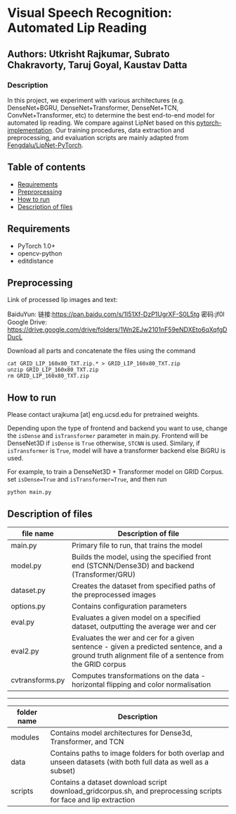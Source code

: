 
# Visual Speech Recognition: Automated Lip Reading

## Authors: Utkrisht Rajkumar, Subrato Chakravorty, Taruj Goyal, Kaustav Datta

### Description

In this project, we experiment with various architectures (e.g. DenseNet+BGRU, DenseNet+Transformer, DenseNet+TCN, ConvNet+Transformer, etc) to determine the best end-to-end model for automated lip reading. We compare against LipNet based on this [pytorch-implementation](https://github.com/Fengdalu/LipNet-PyTorch). Our training procedures, data extraction and preprocessing, and evaluation scripts are mainly adapted from [Fengdalu/LipNet-PyTorch](Fengdalu/LipNet-PyTorch). 

## Table of contents

- [Requirements](#requirements)
- [Preprorcessing](#preprocessing)
- [How to run](#run)
- [Description of files](#description)

## Requirements <a name="requirements"></a>
* PyTorch 1.0+
* opencv-python
* editdistance


## Preprocessing <a name="preprocessing"></a>

Link of processed lip images and text: 

BaiduYun: 链接:https://pan.baidu.com/s/1I51Xf-DzP1UgrXF-S0L5tg  密码:jf0l
Google Drive: https://drive.google.com/drive/folders/1Wn2EJw2101nF59eNDXEto6qXqfgDDucL

Download all parts and concatenate the files using the command 

```
cat GRID_LIP_160x80_TXT.zip.* > GRID_LIP_160x80_TXT.zip
unzip GRID_LIP_160x80_TXT.zip
rm GRID_LIP_160x80_TXT.zip
```

## How to run  <a name="run"></a>

Please contact urajkuma [at] eng.ucsd.edu for pretrained weights.

Depending upon the type of frontend and backend you want to use, change the ```isDense``` and ```isTransformer``` parameter in main.py. Frontend will be DenseNet3D if ```isDense``` is ```True``` otherwise, ```STCNN``` is used. Similary, if ```isTransformer``` is ```True```, model will have a transformer backend else BiGRU is used.  

For example, to train a DenseNet3D + Transformer model on GRID Corpus.
set ```isDense=True``` and ```isTransformer=True```, and then run
```
python main.py
```


## Description of files  <a name="description"></a>
 

file name | Description of file 
--- | ---
main.py | Primary file to run, that trains the model
model.py | Builds the model, using the specified front end (STCNN/Dense3D) and backend (Transformer/GRU)
dataset.py | Creates the dataset from specified paths of the preprocessed images
options.py | Contains configuration parameters
eval.py | Evaluates a given model on a specified dataset, outputting the average wer and cer
eval2.py | Evaluates the wer and cer for a given sentence - given a predicted sentence, and a ground truth alignment file of a sentence from the GRID corpus
cvtransforms.py | Computes transformations on the data - horizontal flipping and color normalisation


------------------------------------------------------------------------

folder name | Description
--- | ---
modules | Contains model architectures for Dense3d, Transformer, and TCN
data | Contains paths to image folders for both overlap and unseen datasets (with both full data as well as a subset)
scripts | Contains a dataset download script download_gridcorpus.sh, and preprocessing scripts for face and lip extraction

